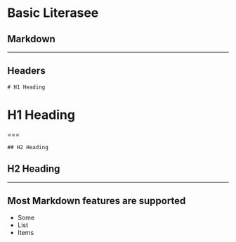 # Basic Literasee
## Markdown

---

## Headers

```
# H1 Heading
```

# H1 Heading

===

```
## H2 Heading
```

## H2 Heading


---

## Most Markdown features are supported

* Some
* List
* Items
